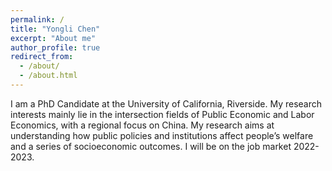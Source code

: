 ```yaml
---
permalink: /
title: "Yongli Chen"
excerpt: "About me"
author_profile: true
redirect_from: 
  - /about/
  - /about.html
---
```


I am a PhD Candidate at the University of California, Riverside. My research interests mainly lie in the intersection fields of Public Economic and Labor Economics, with a regional focus on China. My research aims at understanding how public policies and institutions affect people’s welfare and a series of socioeconomic outcomes. I will be on the job market 2022-2023.
